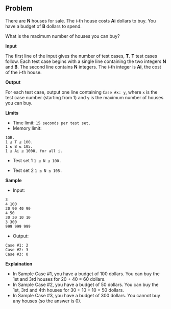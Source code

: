 ## Problem

There are **N** houses for sale. The i-th house costs **Ai** dollars to buy. You have a budget of **B** dollars to spend.

What is the maximum number of houses you can buy?

**Input**

The first line of the input gives the number of test cases, **T**. **T** test cases follow. Each test case begins with a single line containing the two integers **N** and **B**. The second line contains **N** integers. The i-th integer is **Ai**, the cost of the i-th house.

**Output**

For each test case, output one line containing `Case #x: y`, where `x` is the test case number (starting from 1) and `y` is the maximum number of houses you can buy.

**Limits**

- Time limit: `15 seconds per test set.`
- Memory limit: 
```
1GB.
1 ≤ T ≤ 100.
1 ≤ B ≤ 105.
1 ≤ Ai ≤ 1000, for all i.
```

- Test set 1
`1 ≤ N ≤ 100.`

- Test set 2
`1 ≤ N ≤ 105.`

**Sample**

- Input:
```
3
4 100
20 90 40 90
4 50
30 30 10 10
3 300
999 999 999
```

- Output:
```
Case #1: 2
Case #2: 3
Case #3: 0
```

**Explaination**

* In Sample Case #1, you have a budget of 100 dollars. You can buy the 1st and 3rd houses for 20 + 40 = 60 dollars.
* In Sample Case #2, you have a budget of 50 dollars. You can buy the 1st, 3rd and 4th houses for 30 + 10 + 10 = 50 dollars.
* In Sample Case #3, you have a budget of 300 dollars. You cannot buy any houses (so the answer is 0).
